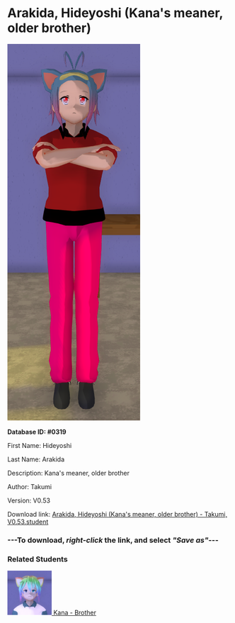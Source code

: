 # Arakida, Hideyoshi (Kana's meaner, older brother)

<img src="../../Files/Images/Arakida, Hideyoshi (Kana's meaner, older brother).png" title="Arakida, Hideyoshi (Kana's meaner, older brother) - Takumi, V0.53">

**Database ID: #0319**

First Name: Hideyoshi

Last Name: Arakida

Description: Kana's meaner, older brother

Author: Takumi

Version: V0.53

Download link: <a href="https://raw.githubusercontent.com/Arbiter1223/Daigaku-Gurashi-Custom-Students/master/Files/Student%20Files/Arakida%2C%20Hideyoshi%20(Kana's%20meaner%2C%20older%20brother)%20-%20Takumi%2C%20V0.53.student">Arakida, Hideyoshi (Kana's meaner, older brother) - Takumi, V0.53.student</a>

### ---**To download, _right-click_ the link, and select _"Save as"_**---

### Related Students

<a href="Arakida, Kana (Hideyoshi's idiotic, tsundere younger brother).md"><img src="../../Files/Thumbs/Arakida, Kana (Hideyoshi's idiotic, tsundere younger brother).png" height="100" width="100" title="Arakida, Kana (Hideyoshi's idiotic, tsundere younger brother) - Takumi, V0.53"></a><a href="Arakida, Kana (Hideyoshi's idiotic, tsundere younger brother).md"> Kana - Brother</a>

